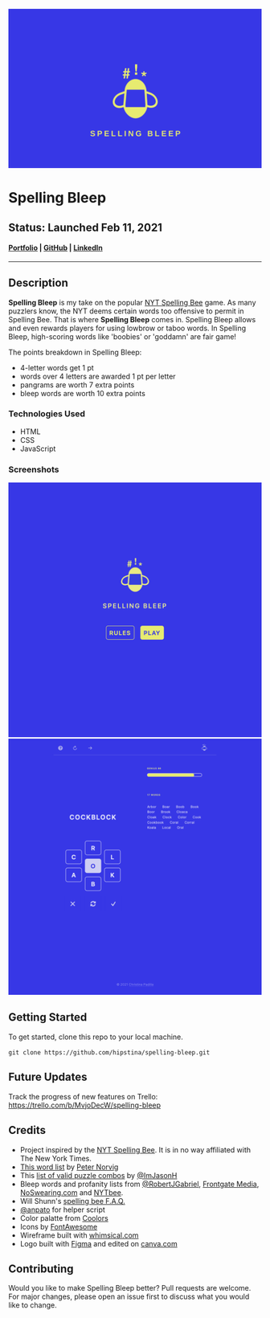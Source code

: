 ![Spelling bleep logo on a blue field](./assets/sb-field-blue.png)

# Spelling Bleep
## Status: **Launched Feb 11, 2021**
#### [Portfolio](https://christinapadilla.com) | [GitHub](https://github.com/hipstina) | [LinkedIn](https://linkedin.com/in/hipstina)
***
## Description 

**Spelling Bleep** is my take on the popular [NYT Spelling Bee](https://www.nytimes.com/puzzles/spelling-bee) game. As many puzzlers know, the NYT deems certain words too offensive to permit in Spelling Bee. That is where **Spelling Bleep** comes in. Spelling Bleep allows and even rewards players for using lowbrow or taboo words. In Spelling Bleep, high-scoring words like 'boobies' or 'goddamn' are fair game!

The points breakdown in Spelling Bleep: 
  + 4-letter words get 1 pt 
  + words over 4 letters are awarded 1 pt per letter
  + pangrams are worth 7 extra points 
  + bleep words are worth 10 extra points
  



### Technologies Used
* HTML
* CSS
* JavaScript


### Screenshots
![Spelling bleep landing page](./assets/landing-page.png)
![Session of a spelling bleep game](./assets/genius.png)

## Getting Started
To get started, clone this repo to your local machine.
```
git clone https://github.com/hipstina/spelling-bleep.git
```
## Future Updates
Track the progress of new features on Trello: https://trello.com/b/MvjoDecW/spelling-bleep

## Credits
+ Project inspired by the [NYT Spelling Bee](https://www.nytimes.com/puzzles/spelling-bee). It is in no way affiliated with The New York Times.
+ [This word list](https://norvig.com/ngrams/enable1.txt) by [Peter Norvig](https://norvig.com/ngrams/)
+ This [list of valid puzzle combos](https://storage.googleapis.com/spelling-bee/ls-7.txt) by [@ImJasonH](https://github.com/ImJasonH/spelling-bee) 
+ Bleep words and profanity lists from [@RobertJGabriel](https://github.com/RobertJGabriel/Google-profanity-words/blob/master/list.txt), [Frontgate Media](https://www.frontgatemedia.com/a-list-of-723-bad-words-to-blacklist-and-how-to-use-facebooks-moderation-tool/), [NoSwearing.com](https://www.noswearing.com/dictionary) and [NYTbee]([nytbee.com/](https://nytbee.com/)).
+ Will Shunn's [spelling bee F.A.Q.](https://www.shunn.net/bee/faq)
+ [@anpato](https://github.com/anpato) for helper script 
+ Color palatte from [Coolors](https://coolors.co)
+ Icons by [FontAwesome](https://fontawesome.com/v4.7.0/icons/)
+ Wireframe built with [whimsical.com](https://whimsical.com)
+ Logo built with [Figma](https://figma.com) and edited on [canva.com](https://canva.com)

## Contributing
Would you like to make Spelling Bleep better? Pull requests are welcome. For major changes, please open an issue first to discuss what you would like to change.
